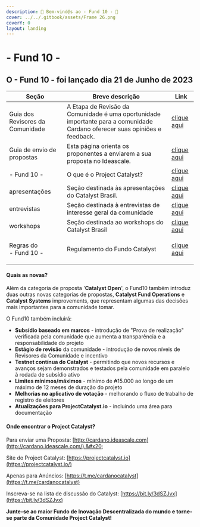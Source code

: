 ```yaml
---
description: 🚀 Bem-vind@s ao - Fund 10 - 🎉
cover: ../../.gitbook/assets/Frame 26.png
coverY: 0
layout: landing
---
```


# - Fund 10 -

## **O - Fund 10 - foi lançado dia 21 de Junho de 2023**

| Seção                            | Breve descrição                                                                                                             | Link                                             |
| -------------------------------- | --------------------------------------------------------------------------------------------------------------------------- | ------------------------------------------------ |
| Guia dos Revisores da Comunidade | A Etapa de Revisão da Comunidade é uma oportunidade importante para a comunidade Cardano oferecer suas opiniões e feedback. | [clique aqui](guia-dos-revisores-da-comunidade/) |
| Guia de envio de propostas       | Esta página orienta os proponentes a enviarem a sua proposta no Ideascale.                                                  | [clique aqui](guia-de-envio-de-propostas/)       |
| - Fund 10 -                      | O que é o Project Catalyst?                                                                                                 | [clique aqui](o-que-e-o-project-catalyst.md)     |
| apresentações                    | Seção destinada às apresentações do Catalyst Brasil.                                                                        | [clique aqui](../apresentacoes/)                 |
| entrevistas                      | Seção destinada à entrevistas de interesse geral da comunidade                                                              | [clique aqui](../entrevistas/)                   |
| workshops                        | Seção destinada ao workshops do Catalyst Brasil                                                                             | [clique aqui](../workshops.md)                   |
| <p>Regras do <br>- Fund 10 -</p> | Regulamento do Fundo Catalyst                                                                                               | [clique aqui](regras-do-fund-10.md)              |

#### Quais as novas? <a href="#whats-new" id="whats-new"></a>

Além da categoria de proposta '**Catalyst Open**', o Fund10 também introduz duas outras novas categorias de propostas, **Catalyst Fund Operations** e **Catalyst Systems** improvements, que representam algumas das decisões mais importantes para a comunidade tomar.&#x20;

O Fund10 também incluirá:

* **Subsídio baseado em marcos** - introdução de "Prova de realização" verificada pela comunidade que aumenta a transparência e a responsabilidade do projeto
* **Estágio de revisão** da comunidade - introdução de novos níveis de Revisores da Comunidade e incentivo
* **Testnet contínua do Catalyst** - permitindo que novos recursos e avanços sejam demonstrados e testados pela comunidade em paralelo à rodada de subsídio ativo
* **Limites mínimos/máximos** - mínimo de ₳15.000 ao longo de um máximo de 12 meses de duração do projeto
* **Melhorias no aplicativo de votação** - melhorando o fluxo de trabalho de registro de eleitores
* **Atualizações para ProjectCatalyst.io** - incluindo uma área para documentação

#### Onde encontrar o Project Catalyst? <a href="#where-to-find-project-catalyst" id="where-to-find-project-catalyst"></a>

Para enviar uma Proposta: [http://cardano.ideascale.com](http://cardano.ideascale.com/).&#x20;

Site do Project Catalyst: [https://projectcatalyst.io](https://projectcatalyst.io/)​

Apenas para Anúncios: [https://t.me/cardanocatalyst](https://t.me/cardanocatalyst)​

Inscreva-se na lista de discussão do Catalyst: [https://bit.ly/3dSZJvx](https://bit.ly/3dSZJvx)

**​Junte-se ao maior Fundo de Inovação Descentralizada do mundo e torne-se parte da Comunidade Project Catalyst!**
